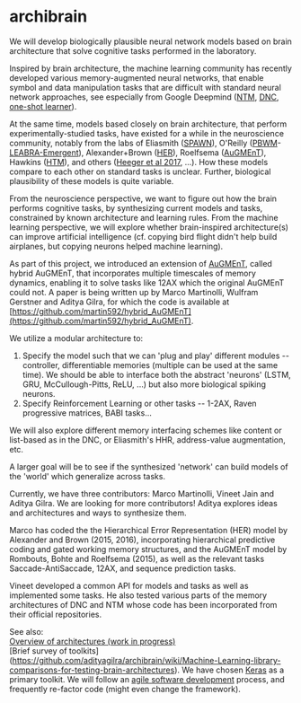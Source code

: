# archibrain
We will develop biologically plausible neural network models based on brain architecture that solve cognitive tasks performed in the laboratory.  
  
Inspired by brain architecture, the machine learning community has recently developed various memory-augmented neural networks, that enable symbol and data manipulation tasks that are difficult with standard neural network approaches, see especially from Google Deepmind ([NTM](https://arxiv.org/abs/1410.5401), [DNC](http://www.nature.com/nature/journal/v538/n7626/abs/nature20101.html), [one-shot learner](https://arxiv.org/abs/1605.06065)).  
  
At the same time, models based closely on brain architecture, that perform experimentally-studied tasks, have existed for a while in the neuroscience community, notably from the labs of Eliasmith ([SPAWN](http://www.sciencemag.org/content/338/6111/1202)), O'Reilly ([PBWM](http://dx.doi.org/10.1162/089976606775093909)-[LEABRA-Emergent](http://www.colorado.edu/faculty/oreilly/research)), Alexander+Brown ([HER](http://dx.doi.org/10.1162/NECO_a_00779)), Roelfsema ([AuGMEnT](http://journals.plos.org/ploscompbiol/article?id=10.1371/journal.pcbi.1004060)), Hawkins ([HTM](https://en.wikipedia.org/wiki/Hierarchical_temporal_memory)), and others ([Heeger et al 2017](http://www.pnas.org/content/114/8/1773.abstract.html?etoc), ...). How these models compare to each other on standard tasks is unclear. Further, biological plausibility of these models is quite variable.
  
From the neuroscience perspective, we want to figure out how the brain performs cognitive tasks, by synthesizing current models and tasks, constrained by known architecture and learning rules. From the machine learning perspective, we will explore whether brain-inspired architecture(s) can improve artificial intelligence (cf. copying bird flight didn't help build airplanes, but copying neurons helped machine learning).  
  
As part of this project, we introduced an extension of [AuGMEnT](http://journals.plos.org/ploscompbiol/article?id=10.1371/journal.pcbi.1004060), called hybrid AuGMEnT, that incorporates multiple timescales of memory dynamics, enabling it to solve tasks like 12AX which the original AuGMEnT could not. A paper is being written up by Marco Martinolli, Wulfram Gerstner and Aditya Gilra, for which the code is available at [https://github.com/martin592/hybrid_AuGMEnT](https://github.com/martin592/hybrid_AuGMEnT).
  
We utilize a modular architecture to:
1) Specify the model such that we can 'plug and play' different modules -- controller, differentiable memories (multiple can be used at the same time). We should be able to interface both the abstract 'neurons' (LSTM, GRU, McCullough-Pitts, ReLU, ...) but also more biological spiking neurons.
2) Specify Reinforcement Learning or other tasks -- 1-2AX, Raven progressive matrices, BABI tasks...

We will also explore different memory interfacing schemes like content or list-based as in the DNC, or Eliasmith's HHR, address-value augmentation, etc.  
  
A larger goal will be to see if the synthesized 'network' can build models of the 'world' which generalize across tasks.
  
Currently, we have three contributors: Marco Martinolli, Vineet Jain and Aditya Gilra. We are looking for more contributors!
Aditya explores ideas and architectures and ways to synthesize them.  
  
Marco has coded the the Hierarchical Error Representation (HER) model by Alexander and Brown (2015, 2016), incorporating hierarchical predictive coding and gated working memory structures, and the AuGMEnT model by Rombouts, Bohte and Roelfsema (2015), as well as the relevant tasks Saccade-AntiSaccade, 12AX, and sequence prediction tasks.

Vineet developed a common API for models and tasks as well as implemented some tasks. He also tested various parts of the memory architectures of DNC and NTM whose code has been incorporated from their official repositories.  
  
See also:  
[Overview of architectures (work in progress)](https://github.com/adityagilra/archibrain/wiki/Brain-models---ML-architectures)  
[Brief survey of toolkits] (https://github.com/adityagilra/archibrain/wiki/Machine-Learning-library-comparisons-for-testing-brain-architectures). We have chosen [Keras](https://keras.io/) as a primary toolkit. We will follow an [agile software development](https://en.wikipedia.org/wiki/Agile_software_development) process, and frequently re-factor code (might even change the framework).
